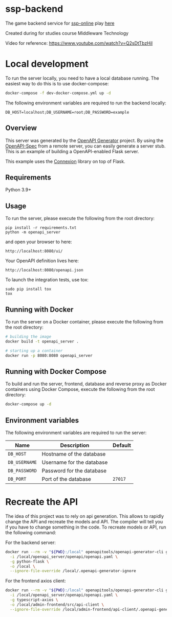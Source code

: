 # ssp-backend
The game backend service for [ssp-online](https://github.com/doofmars/ssp-online) play [here](https://doofmars.github.io/ssp-online/)

Created during for studies course Middleware Technology

Video for reference: https://www.youtube.com/watch?v=Q2sDtTbzHiI

# Local development

To run the server locally, you need to have a local database running. The easiest way to do this is to use docker-compose:
```bash
docker-compose -f dev-docker-compose.yml up -d
```

The following environment variables are required to run the backend locally:
```
DB_HOST=localhost;DB_USERNAME=root;DB_PASSWORD=example
```

## Overview
This server was generated by the [OpenAPI Generator](https://openapi-generator.tech) project. By using the
[OpenAPI-Spec](https://openapis.org) from a remote server, you can easily generate a server stub.  This
is an example of building a OpenAPI-enabled Flask server.

This example uses the [Connexion](https://github.com/zalando/connexion) library on top of Flask.

## Requirements
Python 3.9+

## Usage
To run the server, please execute the following from the root directory:

```
pip install -r requirements.txt
python -m openapi_server
```

and open your browser to here:

```
http://localhost:8080/ui/
```

Your OpenAPI definition lives here:

```
http://localhost:8080/openapi.json
```

To launch the integration tests, use tox:
```
sudo pip install tox
tox
```

## Running with Docker

To run the server on a Docker container, please execute the following from the root directory:

```bash
# building the image
docker build -t openapi_server .

# starting up a container
docker run -p 8080:8080 openapi_server
```

## Running with Docker Compose

To build and run the server, frontend, database and reverse proxy as Docker containers using Docker Compose,
execute the following from the root directory:

```bash
docker-compose up -d
```

## Environment variables
The following environment variables are required to run the server:

| Name          | Description               | Default |
|---------------|---------------------------|---------|
| `DB_HOST`     | Hostname of the database  |         |
| `DB_USERNAME` | Username for the database |         |
| `DB_PASSWORD` | Password for the database |         |
| `DB_PORT`     | Port of the database      | `27017` |


# Recreate the API

The idea of this project was to rely on api generation.
This allows to rapidly change the API and recreate the models and API.
The compiler will tell you if you have to change something in the code.
To recreate models or API, run the following command:

For the backend server:
```bash
docker run --rm -v "${PWD}:/local" openapitools/openapi-generator-cli generate \
  -i /local/openapi_server/openapi/openapi.yaml \
  -g python-flask \
  -o /local \
  --ignore-file-override /local/.openapi-generator-ignore
```

For the frontend axios client:
```bash
docker run --rm -v "${PWD}:/local" openapitools/openapi-generator-cli generate \
  -i /local/openapi_server/openapi/openapi.yaml \
  -g typescript-axios \
  -o /local/admin-frontend/src/api-client \
  --ignore-file-override /local/admin-frontend/api-client/.openapi-generator-ignore
```
